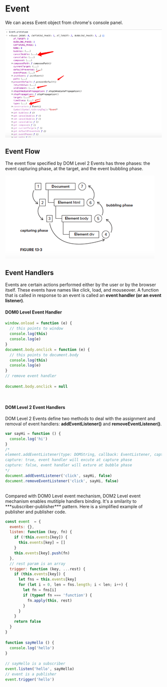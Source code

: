 # Event
We can acess Event object from chrome's console panel. <br>

![alt text](./includes/Event.prototype.png)

## Event Flow
The event flow specified by DOM Level 2 Events has three phases: the event capturing phase, at the target, and the event bubbling phase.

![alt text](./includes/event_flow.png)

## Event Handlers
Events are certain actions performed either by the user or by the browser itself. These events have
names like click, load, and mouseover. A function that is called in response to an event is called
an **event handler (or an event listener)**. <br>

#### DOM0 Level Event Handler
```javascript
window.onload = function (e) {
  // this points to window
  console.log(this)
  console.log(e)
}
document.body.onclick = function (e) {
  // this points to document.body
  console.log(this)
  console.log(e)
}
// remove event handler

document.body.onclick = null
```
<br>

#### DOM Level 2 Event Handlers
DOM Level 2 Events define two methods to deal with the assignment and removal of event handlers: **addEventListener()** and **removeEventListener()**. <br>


```javascript
var sayHi = function () {
  console.log('hi')
}
/*
element.addEventListener(type: DOMString, callback: EventListener, capture?: boolean)
capture: true, event handler will excute at capture phase
capture: false, event handler will exture at bubble phase
*/
document.addEventListener('click', sayHi, false)
document.removeEventListener('click', sayHi, false)
```

<br>
Compared with DOM0 Level event mechanism, DOM2 Level event mechanism enables mutitiple handlers binding. It's a smilarity to ***subscriber-publisher*** pattern. Here is a simplified example of publisher and publisher code.

```javascript
const event  = {
  events: {},
  listen: function (key, fn) {
    if (!this.events[key]) {
      this.events[key] = []
    }
    this.events[key].push(fn)
  },
  // rest param is an array
  trigger: function (key, ...rest) {
    if (this.events[key]) {
      let fns = this.events[key]
      for (let i = 0, len = fns.length; i < len; i++) {
        let fn = fns[i]
        if (typeof fn === 'function') {
          fn.apply(this, rest)
        }
      }
    }
    return false
  }
}

function sayHello () {
  console.log('hello')
}

// sayHello is a subscriber
event.listen('hello', sayHello)
// event is a publisher
event.trigger('hello')

```

